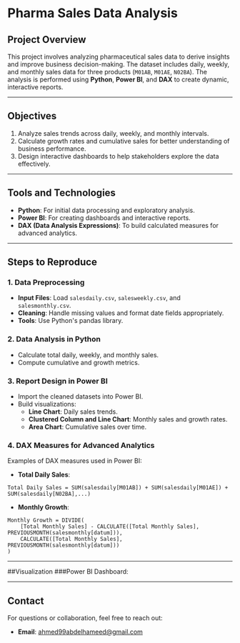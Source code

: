 # Pharma Sales Data Analysis

## Project Overview
This project involves analyzing pharmaceutical sales data to derive insights and improve business decision-making. The dataset includes daily, weekly, and monthly sales data for three products (`M01AB`, `M01AE`, `N02BA`). The analysis is performed using **Python**, **Power BI**, and **DAX** to create dynamic, interactive reports.

---

## Objectives
1. Analyze sales trends across daily, weekly, and monthly intervals.
2. Calculate growth rates and cumulative sales for better understanding of business performance.
3. Design interactive dashboards to help stakeholders explore the data effectively.

---

## Tools and Technologies
- **Python**: For initial data processing and exploratory analysis.
- **Power BI**: For creating dashboards and interactive reports.
- **DAX (Data Analysis Expressions)**: To build calculated measures for advanced analytics.

---

## Steps to Reproduce

### 1. Data Preprocessing
- **Input Files**: Load `salesdaily.csv`, `salesweekly.csv`, and `salesmonthly.csv`.
- **Cleaning**: Handle missing values and format date fields appropriately.
- **Tools**: Use Python's pandas library.

### 2. Data Analysis in Python
- Calculate total daily, weekly, and monthly sales.
- Compute cumulative and growth metrics.

### 3. Report Design in Power BI
- Import the cleaned datasets into Power BI.
- Build visualizations:
  - **Line Chart**: Daily sales trends.
  - **Clustered Column and Line Chart**: Monthly sales and growth rates.
  - **Area Chart**: Cumulative sales over time.

### 4. DAX Measures for Advanced Analytics
Examples of DAX measures used in Power BI:
- **Total Daily Sales**:
```DAX
Total Daily Sales = SUM(salesdaily[M01AB]) + SUM(salesdaily[M01AE]) + SUM(salesdaily[N02BA],...)
```
- **Monthly Growth**:
```DAX
Monthly Growth = DIVIDE(
    [Total Monthly Sales] - CALCULATE([Total Monthly Sales], PREVIOUSMONTH(salesmonthly[datum])),
    CALCULATE([Total Monthly Sales], PREVIOUSMONTH(salesmonthly[datum]))
)
```
---

##Visualization
###Power BI Dashboard:

---

## Contact
For questions or collaboration, feel free to reach out:
- **Email**: ahmed99abdelhameed@gmail.com
